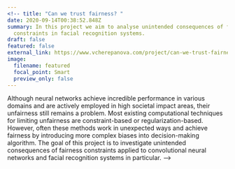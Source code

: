 ```yaml
---
<!-- title: "Can we trust fairness? "
date: 2020-09-14T00:38:52.848Z
summary: In this project we aim to analyse unintended consequences of fairness
  constraints in facial recognition systems.
draft: false
featured: false
external_link: https://www.vcherepanova.com/project/can-we-trust-fairness/
image:
  filename: featured
  focal_point: Smart
  preview_only: false
---
```

Although neural networks achieve incredible performance in various domains and are actively employed in high societal impact areas, their unfairness still remains a problem. Most existing computational techniques for limiting unfairness are constraint-based or regularization-based. However, often these methods work in unexpected ways and achieve fairness by introducing more complex biases into decision-making algorithm. The goal of this project is to investigate unintended consequences of fairness constraints applied to convolutional neural networks and facial recognition systems in particular. -->
